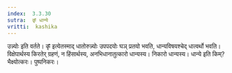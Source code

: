 ```yaml
---
index:  3.3.30
sutra:  कृ̄ धान्ये
vritti:  kashika 
---
```


उन्न्योः इति वर्तते। कृ̄ इत्येतस्माद् धातोरुन्न्योः उपपदयोः घञ् प्रतयो भवति, धान्यविषयश्चेद् धात्वर्थो भवति। विक्षेपार्थस्य किरतेर् ग्रहणं, न हिंसार्थस्य, अनभिधानातुत्कारो धान्यस्य। निकारो धान्यस्य। धान्ये इति किम्? भैक्ष्योत्करः। पुष्पनिकरः।

